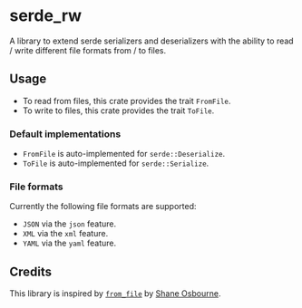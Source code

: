 # serde_rw
A library to extend serde serializers and deserializers with the ability to read / write different file formats from / to files.

## Usage
- To read from files, this crate provides the trait `FromFile`.
- To write to files, this crate provides the trait `ToFile`.

### Default implementations
- `FromFile` is auto-implemented for `serde::Deserialize`.
- `ToFile` is auto-implemented for `serde::Serialize`.

### File formats
Currently the following file formats are supported:

- `JSON` via the `json` feature.
- `XML` via the `xml` feature.
- `YAML` via the `yaml` feature.

## Credits
This library is inspired by [`from_file`](https://github.com/shakyShane/from_file) by [Shane Osbourne](https://github.com/shakyShane).
